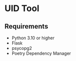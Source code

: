 # UID Tool

## Requirements
  - Python 3.10 or higher
  - Flask
  - psycopg2
  - Poetry Dependency Manager
